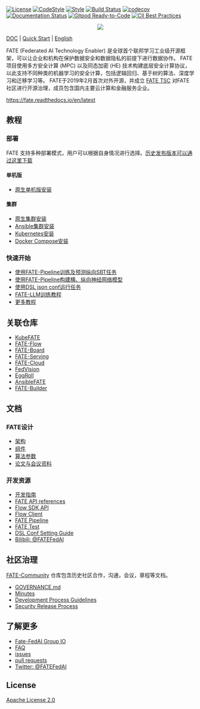 [![License](https://img.shields.io/badge/License-Apache%202.0-blue.svg)](https://opensource.org/licenses/Apache-2.0) [![CodeStyle](https://img.shields.io/badge/Check%20Style-Google-brightgreen)](https://checkstyle.sourceforge.io/google_style.html) [![Style](https://img.shields.io/badge/Check%20Style-Black-black)](https://checkstyle.sourceforge.io/google_style.html) [![Build Status](https://travis-ci.org/FederatedAI/FATE.svg?branch=master)](https://travis-ci.org/FederatedAI/FATE)
[![codecov](https://codecov.io/gh/FederatedAI/FATE/branch/master/graph/badge.svg)](https://codecov.io/gh/FederatedAI/FATE)
[![Documentation Status](https://readthedocs.org/projects/fate/badge/?version=latest)](https://fate.readthedocs.io/en/latest/?badge=latest)
[![Gitpod Ready-to-Code](https://img.shields.io/badge/Gitpod-Ready--to--Code-blue?logo=gitpod)](https://gitpod.io/from-referrer/)
[![CII Best Practices](https://bestpractices.coreinfrastructure.org/projects/6308/badge)](https://bestpractices.coreinfrastructure.org/projects/6308)

<div align="center">
  <img src="./doc/images/FATE_logo.png">
</div>

[DOC](./doc) | [Quick Start](doc/tutorial/pipeline/pipeline_tutorial_hetero_sbt.ipynb) | [English](./README.md)

FATE (Federated AI Technology Enabler) 是全球首个联邦学习工业级开源框架，可以让企业和机构在保护数据安全和数据隐私的前提下进行数据协作。
FATE项目使用多方安全计算 (MPC) 以及同态加密 (HE) 技术构建底层安全计算协议，以此支持不同种类的机器学习的安全计算，包括逻辑回归、基于树的算法、深度学习和迁移学习等。
FATE于2019年2月首次对外开源，并成立
[FATE TSC](https://github.com/FederatedAI/FATE-Community/blob/master/FATE_Project_Technical_Charter.pdf)
对FATE社区进行开源治理，成员包含国内主要云计算和金融服务企业。

<https://fate.readthedocs.io/en/latest>

## 教程

### 部署
FATE 支持多种部署模式，用户可以根据自身情况进行选择。[历史发布版本可以通过这里下载](https://github.com/FederatedAI/FATE/wiki/Download)
#### 单机版
- [原生单机版安装](./deploy/standalone-deploy/)

#### 集群
- [原生集群安装](./deploy/cluster-deploy)
- [Ansible集群安装](https://github.com/FederatedAI/AnsibleFATE)
- [Kubernetes安装](https://github.com/FederatedAI/KubeFATE/blob/master/k8s-deploy)
- [Docker Compose安装](https://github.com/FederatedAI/KubeFATE/tree/master/docker-deploy)


### 快速开始
- [使用FATE-Pipeline训练及预测纵向SBT任务](./doc/tutorial/pipeline/pipeline_tutorial_hetero_sbt.ipynb)
- [使用FATE-Pipeline构建横、纵向神经网络模型](doc/tutorial/pipeline/nn_tutorial/README.md)
- [使用DSL json conf运行任务](doc/tutorial/dsl_conf/dsl_conf_tutorial.md)
- [FATE-LLM训练教程](doc/tutorial/fate_llm/README.md)
- [更多教程](doc/tutorial)

## 关联仓库
- [KubeFATE](https://github.com/FederatedAI/KubeFATE)
- [FATE-Flow](https://github.com/FederatedAI/FATE-Flow)
- [FATE-Board](https://github.com/FederatedAI/FATE-Board)
- [FATE-Serving](https://github.com/FederatedAI/FATE-Serving)
- [FATE-Cloud](https://github.com/FederatedAI/FATE-Cloud)
- [FedVision](https://github.com/FederatedAI/FedVision)
- [EggRoll](https://github.com/WeBankFinTech/eggroll)
- [AnsibleFATE](https://github.com/FederatedAI/AnsibleFATE)
- [FATE-Builder](https://github.com/FederatedAI/FATE-Builder)

## 文档

### FATE设计

- [架构](./doc/architecture/README.md)
- [组件](doc/federatedml_component/README.md)
- [算法参数](./python/federatedml/param)
- [论文与会议资料](./doc/resources/README.zh.md)

### 开发资源

- [开发指南](doc/develop/develop_guide.zh.md)
- [FATE API references](doc/api)
- [Flow SDK API](doc/api/fate_client/flow_sdk.md)
- [Flow Client](https://fate-flow.readthedocs.io/en/latest/zh/fate_flow_client/)
- [FATE Pipeline](doc/api/fate_client/pipeline.md)
- [FATE Test](./doc/tutorial/fate_test_tutorial.md)
- [DSL Conf Setting Guide](./doc/tutorial/dsl_conf/dsl_conf_v2_setting_guide.zh.md)
- [Bilibili: @FATEFedAI](https://space.bilibili.com/457797601?from=search&seid=6776229889454067000)

## 社区治理  

[FATE-Community](https://github.com/FederatedAI/FATE-Community) 仓库包含历史社区合作，沟通，会议，章程等文档。

- [GOVERNANCE.md](https://github.com/FederatedAI/FATE-Community/blob/master/GOVERNANCE.md) 
- [Minutes](https://github.com/FederatedAI/FATE-Community/blob/master/meeting-minutes) 
- [Development Process Guidelines](https://github.com/FederatedAI/FATE-Community/blob/master/FederatedAI_PROJECT_PROCESS_GUIDELINE.md) 
- [Security Release Process](https://github.com/FederatedAI/FATE-Community/blob/master/SECURITY.md) 

## 了解更多

- [Fate-FedAI Group IO](https://groups.io/g/Fate-FedAI)
- [FAQ](https://github.com/FederatedAI/FATE/wiki)
- [issues](https://github.com/FederatedAI/FATE/issues)
- [pull requests](https://github.com/FederatedAI/FATE/pulls)
- [Twitter: @FATEFedAI](https://twitter.com/FateFedAI)


## License
[Apache License 2.0](LICENSE)
